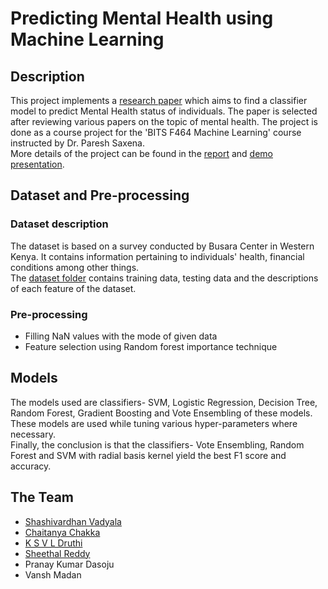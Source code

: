 # Predicting Mental Health using Machine Learning

## Description
This project implements a [research paper](./resources/Predicting_Individuals_Mental_Health_Status_in_Kenya_using_Machine_Learning_Methods.pdf) which aims to find a classifier model to predict Mental Health status of individuals. The paper is selected after reviewing various papers on the topic of mental health. The project is done as a course project for the 'BITS F464 Machine Learning' course instructed by Dr. Paresh Saxena.<br>
More details of the project can be found in the [report](./resources/report.pdf) and [demo presentation](./resources/demo-presentation.pdf).

## Dataset and Pre-processing
### Dataset description
The dataset is based on a survey conducted by Busara Center in Western Kenya. It contains information pertaining to individuals' health, financial conditions among other things.<br>
The [dataset folder](./dataset/) contains training data, testing data and the descriptions of each feature of the dataset.

### Pre-processing
- Filling NaN values with the mode of given data
- Feature selection using Random forest importance technique

## Models
The models used are classifiers- SVM, Logistic Regression, Decision Tree, Random Forest, Gradient Boosting and Vote Ensembling of these models. These models are used while tuning various hyper-parameters where necessary. <br>
Finally, the conclusion is that the classifiers- Vote Ensembling, Random Forest and SVM with radial basis kernel yield the best F1 score and accuracy.

## The Team
- [Shashivardhan Vadyala](https://github.com/ShashiWerdun)
- [Chaitanya Chakka](https://github.com/ChiatanyaChakka)
- [K S V L Druthi](https://github.com/KSVLDruthi)
- [Sheethal Reddy](https://github.com/Chotu2023)
- Pranay Kumar Dasoju
- Vansh Madan